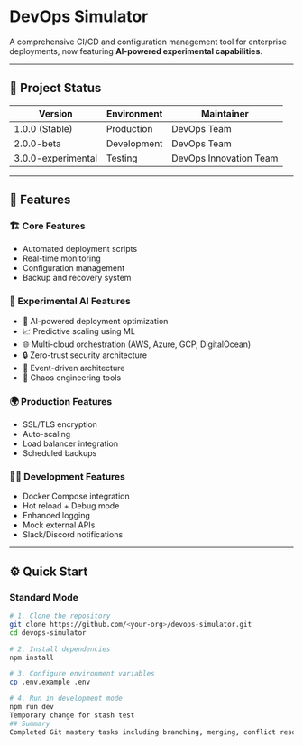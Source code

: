 # DevOps Simulator

A comprehensive CI/CD and configuration management tool for enterprise deployments, now featuring **AI-powered experimental capabilities**.

---

## 🧩 Project Status

| Version | Environment | Maintainer |
|----------|--------------|-------------|
| 1.0.0 (Stable) | Production | DevOps Team |
| 2.0.0-beta | Development | DevOps Team |
| 3.0.0-experimental | Testing | DevOps Innovation Team |

---

## 🚀 Features

### 🏗️ Core Features
- Automated deployment scripts  
- Real-time monitoring  
- Configuration management  
- Backup and recovery system  

### 🧠 Experimental AI Features
- 🤖 AI-powered deployment optimization  
- 📈 Predictive scaling using ML  
- 🌐 Multi-cloud orchestration (AWS, Azure, GCP, DigitalOcean)  
- 🔒 Zero-trust security architecture  
- 🌊 Event-driven architecture  
- 🎯 Chaos engineering tools  

### 🌍 Production Features
- SSL/TLS encryption  
- Auto-scaling  
- Load balancer integration  
- Scheduled backups  

### 🧑‍💻 Development Features
- Docker Compose integration  
- Hot reload + Debug mode  
- Enhanced logging  
- Mock external APIs  
- Slack/Discord notifications  

---

## ⚙️ Quick Start

### Standard Mode
```bash
# 1. Clone the repository
git clone https://github.com/<your-org>/devops-simulator.git
cd devops-simulator

# 2. Install dependencies
npm install

# 3. Configure environment variables
cp .env.example .env

# 4. Run in development mode
npm run dev
Temporary change for stash test
## Summary
Completed Git mastery tasks including branching, merging, conflict resolution, tagging, and documentation.
